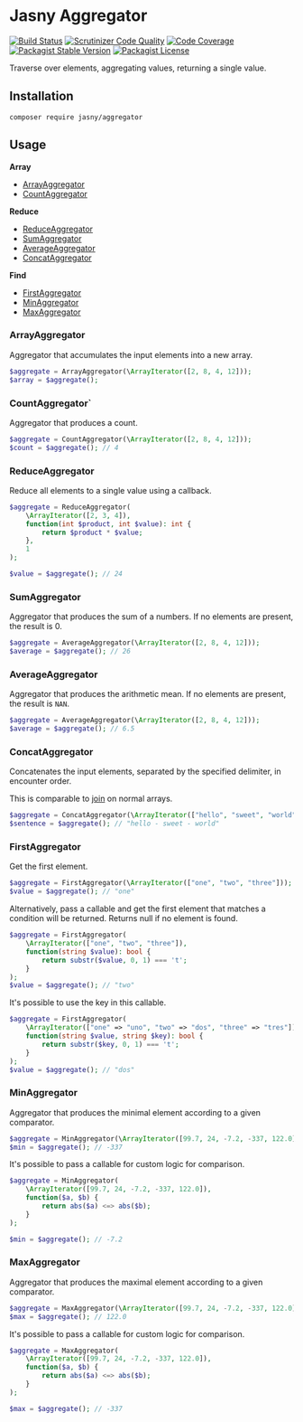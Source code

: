 Jasny Aggregator
===

[![Build Status](https://travis-ci.org/jasny/aggregator.svg?branch=master)](https://travis-ci.org/jasny/aggregator)
[![Scrutinizer Code Quality](https://scrutinizer-ci.com/g/jasny/aggregator/badges/quality-score.png?b=master)](https://scrutinizer-ci.com/g/jasny/aggregator/?branch=master)
[![Code Coverage](https://scrutinizer-ci.com/g/jasny/aggregator/badges/coverage.png?b=master)](https://scrutinizer-ci.com/g/jasny/aggregator/?branch=master)
[![Packagist Stable Version](https://img.shields.io/packagist/v/jasny/aggregator.svg)](https://packagist.org/packages/jasny/aggregator)
[![Packagist License](https://img.shields.io/packagist/l/jasny/aggregator.svg)](https://packagist.org/packages/jasny/aggregator)

Traverse over elements, aggregating values, returning a single value.

Installation
---

    composer require jasny/aggregator

Usage
--- 

**Array**
* [ArrayAggregator](#arrayaggregator)
* [CountAggregator](#countaggregator)

**Reduce**
* [ReduceAggregator](#reduceaggregator)
* [SumAggregator](#sumaggregator)
* [AverageAggregator](#averageaggregator)
* [ConcatAggregator](#concataggregator)

**Find**
* [FirstAggregator](#firstaggregator)
* [MinAggregator](#minaggregator)
* [MaxAggregator](#minaggregator)


### ArrayAggregator

Aggregator that accumulates the input elements into a new array.

```php
$aggregate = ArrayAggregator(\ArrayIterator([2, 8, 4, 12]));
$array = $aggregate();
```

### CountAggregator`

Aggregator that produces a count.

```php
$aggregate = CountAggregator(\ArrayIterator([2, 8, 4, 12]));
$count = $aggregate(); // 4
```

### ReduceAggregator

Reduce all elements to a single value using a callback.

```php
$aggregate = ReduceAggregator(
    \ArrayIterator([2, 3, 4]),
    function(int $product, int $value): int {
        return $product * $value;
    },
    1
);

$value = $aggregate(); // 24
```

### SumAggregator

Aggregator that produces the sum of a numbers. If no elements are present, the result is 0.
 
```php
$aggregate = AverageAggregator(\ArrayIterator([2, 8, 4, 12]));
$average = $aggregate(); // 26
```

### AverageAggregator

Aggregator that produces the arithmetic mean. If no elements are present, the result is `NAN`.

```php
$aggregate = AverageAggregator(\ArrayIterator([2, 8, 4, 12]));
$average = $aggregate(); // 6.5
```

### ConcatAggregator

Concatenates the input elements, separated by the specified delimiter, in encounter order.

This is comparable to [join](https://php.net/join) on normal arrays. 

```php
$aggregate = ConcatAggregator(\ArrayIterator(["hello", "sweet", "world"]), " - ");
$sentence = $aggregate(); // "hello - sweet - world"
```

### FirstAggregator

Get the first element.

```php
$aggregate = FirstAggregator(\ArrayIterator(["one", "two", "three"]));
$value = $aggregate(); // "one"
```

Alternatively, pass a callable and get the first element that matches a condition will be returned.
Returns null if no element is found.

```php
$aggregate = FirstAggregator(
    \ArrayIterator(["one", "two", "three"]),
    function(string $value): bool {
        return substr($value, 0, 1) === 't';
    }
);
$value = $aggregate(); // "two"
```

It's possible to use the key in this callable.

```php
$aggregate = FirstAggregator(
    \ArrayIterator(["one" => "uno", "two" => "dos", "three" => "tres"]),
    function(string $value, string $key): bool {
        return substr($key, 0, 1) === 't';
    }
);
$value = $aggregate(); // "dos"
```

### MinAggregator

Aggregator that produces the minimal element according to a given comparator.

```php
$aggregate = MinAggregator(\ArrayIterator([99.7, 24, -7.2, -337, 122.0]));
$min = $aggregate(); // -337
```

It's possible to pass a callable for custom logic for comparison.

```php
$aggregate = MinAggregator(
    \ArrayIterator([99.7, 24, -7.2, -337, 122.0]),
    function($a, $b) {
        return abs($a) <=> abs($b);
    }
);

$min = $aggregate(); // -7.2
```

### MaxAggregator

Aggregator that produces the maximal element according to a given comparator.

```php
$aggregate = MaxAggregator(\ArrayIterator([99.7, 24, -7.2, -337, 122.0]));
$max = $aggregate(); // 122.0
```

It's possible to pass a callable for custom logic for comparison.

```php
$aggregate = MaxAggregator(
    \ArrayIterator([99.7, 24, -7.2, -337, 122.0]),
    function($a, $b) {
        return abs($a) <=> abs($b);
    }
);

$max = $aggregate(); // -337
```
